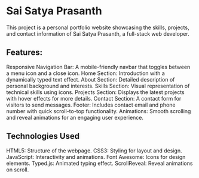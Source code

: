 
# Sai Satya Prasanth
This project is a personal portfolio website showcasing the skills, projects, and contact information of Sai Satya Prasanth, a full-stack web developer.

## Features:
Responsive Navigation Bar: A mobile-friendly navbar that toggles between a menu icon and a close icon.
Home Section: Introduction with a dynamically typed text effect.
About Section: Detailed description of personal background and interests.
Skills Section: Visual representation of technical skills using icons.
Projects Section: Displays the latest projects with hover effects for more details.
Contact Section: A contact form for visitors to send messages.
Footer: Includes contact email and phone number with quick scroll-to-top functionality.
Animations: Smooth scrolling and reveal animations for an engaging user experience.

## Technologies Used
HTML5: Structure of the webpage.
CSS3: Styling for layout and design.
JavaScript: Interactivity and animations.
Font Awesome: Icons for design elements.
Typed.js: Animated typing effect.
ScrollReveal: Reveal animations on scroll.
